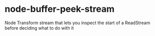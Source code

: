 node-buffer-peek-stream
=======================

Node Transform stream that lets you inspect the start of a ReadStream before deciding what to do with it
